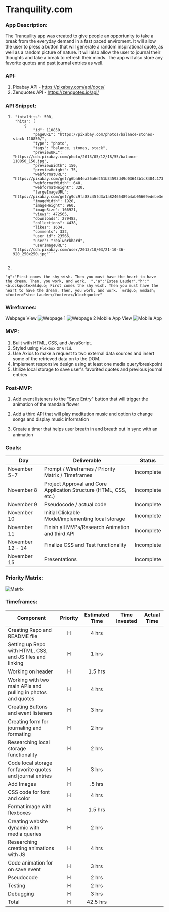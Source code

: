 # Tranquility.com

### App Description:
The Tranquility app was created to give people an opportunity to take a break from the everyday demand in a fast paced enviroment. It will allow the user to press a button that will generate a random inspirational quote, as well as a random picture of nature. It will also allow the user to journal their thoughts and take a break to refresh their minds. The app will also store any favorite quotes and past journal entries as well.
### API:
1. Pixabay API - https://pixabay.com/api/docs/
2. Zenquotes API - https://zenquotes.io/api/
### API Snippet: 
1.
   ```"total": 5062,
    "totalHits": 500,
    "hits": [
        {
            "id": 110850,
            "pageURL": "https://pixabay.com/photos/balance-stones-stack-110850/",
            "type": "photo",
            "tags": "balance, stones, stack",
            "previewURL": "https://cdn.pixabay.com/photo/2013/05/12/18/55/balance-110850_150.jpg",
            "previewWidth": 150,
            "previewHeight": 75,
            "webformatURL": "https://pixabay.com/get/g6ba64ea36a6e251b34593d49d03643b1c8484c1733ab4ab266995ee5ffeef6d6b877f51758fcb81852202c39ab4becbb_640.jpg",
            "webformatWidth": 640,
            "webformatHeight": 320,
            "largeImageURL": "https://pixabay.com/get/g9dc9fa88c45fd3a1a82465489b4ab05669edebe3ec7df0d27b842f8166941eb5408a10091decdd3ef3e21ae67d3bfd51dc48169ad89e9bbac5d54ce198e4a1b4_1280.jpg",
            "imageWidth": 1920,
            "imageHeight": 960,
            "imageSize": 166921,
            "views": 472565,
            "downloads": 279482,
            "collections": 4438,
            "likes": 1634,
            "comments": 332,
            "user_id": 23566,
            "user": "realworkhard",
            "userImageURL": "https://cdn.pixabay.com/user/2013/10/03/21-10-36-920_250x250.jpg"```
        

2. 
```
"q":"First comes the shy wish. Then you must have the heart to have the dream. Then, you work, and work.  ","a":"Estee Lauder","h":"<blockquote>&ldquo; First comes the shy wish. Then you must have the heart to have the dream. Then, you work, and work.  &rdquo; &mdash; <footer>Estee Lauder</footer></blockquote>"
```


### Wireframes:  
Webpage View
<img src="Pictures/Webpage_1.png" alt="Webpage 1" />
<img src="Pictures/Webpage_2.png" alt="Webpage 2" />
Mobile App View
<img src="Pictures/Mobile_App.png" alt="Mobile App" />

### MVP: 
  1. Built with HTML, CSS, and JavaScript.
  1. Styled using `Flexbox` or `Grid`.
  1. Use Axios to make a request to two external data sources and insert some of the retrieved data on to the DOM.
  1. Implement responsive design using at least one media query/breakpoint 
  1. Utilize local storage to save user's favorited quotes and previous journal entries 
### Post-MVP: 
  1. Add event listeners to the "Save Entry" button that will trigger the animation of the mandala flower

  1. Add a third API that will play meditation music and option to change songs and display music information

  1. Create a timer that helps user breath in and breath out in sync with an animation 
### Goals: 
|  Day | Deliverable | Status
|---|---| ---|
|November 5-7| Prompt / Wireframes / Priority Matrix / Timeframes | Incomplete
|November 8| Project Approval and Core Application Structure (HTML, CSS, etc.) | Incomplete
|November 9| Pseudocode / actual code | Incomplete
|November 10| Initial Clickable Model/implementing local storage| Incomplete
|November 11| Finish all MVPs/Research Animation and third API | Incomplete
|November 12 - 14 | Finalize CSS and Test functionality | Incomplete
|November 15| Presentations | Incomplete
### Priority Matrix: 
<img src="Pictures/Matrix.png" alt="Matrix" />

### Timeframes: 
| Component | Priority | Estimated Time | Time Invested | Actual Time |
| --- | :---: |  :---: | :---: | :---: |
| Creating Repo and README file | H | 4 hrs|  |  |
| Setting up Repo with HTML, CSS, and JS files and linking | H | 1 hrs|  |  |
| Working on header | H | 1.5 hrs|  |  |
| Working with two main APIs and pulling in photos and quotes| H | 4 hrs|  |  |
| Creating Buttons and event listeners | H | 3 hrs|  |  |
| Creating form for journaling and formating | H | 2 hrs|  |  |
| Researching local storage functionality | H | 2 hrs|  |  |
| Code local storage for favorite quotes and journal entries| H | 3 hrs|  |  |
| Add Images | H | .5 hrs|  |  |
| CSS code for font and color | H | 4 hrs|  |  |
| Format image with flexboxes | H | 1.5 hrs|  |  |
| Creating website dynamic with media queries  | H | 2 hrs|  |  |
| Researching creating animations with JS | H | 4 hrs|  |  |
| Code animation for on save event | H | 3 hrs|  |  |
| Pseudocode | H | 2 hrs|  |  |
| Testing | H | 2 hrs|  |  |
| Debugging | H | 3 hrs|  |  |
| Total | H | 42.5 hrs|  |  |
